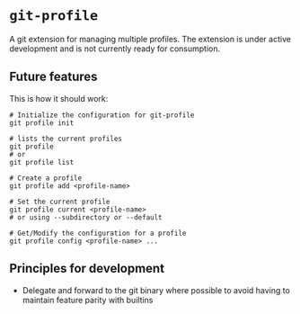 # `git-profile`

A git extension for managing multiple profiles. The extension is under active
development and is not currently ready for consumption.

## Future features

This is how it should work:

    # Initialize the configuration for git-profile
    git profile init

    # lists the current profiles
    git profile
    # or
    git profile list

    # Create a profile
    git profile add <profile-name>

    # Set the current profile
    git profile current <profile-name>
    # or using --subdirectory or --default

    # Get/Modify the configuration for a profile
    git profile config <profile-name> ...

## Principles for development

* Delegate and forward to the git binary where possible to avoid
  having to maintain feature parity with builtins
